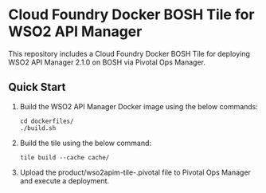 # Cloud Foundry Docker BOSH Tile for WSO2 API Manager

This repository includes a Cloud Foundry Docker BOSH Tile for deploying WSO2 API Manager 2.1.0 on BOSH via Pivotal Ops Manager. 

## Quick Start

1. Build the WSO2 API Manager Docker image using the below commands:

   ```
   cd dockerfiles/
   ./build.sh
   ```

2. Build the tile using the below command:
   
   ```
   tile build --cache cache/
   ```

3. Upload the product/wso2apim-tile-<version>.pivotal file to Pivotal Ops Manager and execute a deployment.
